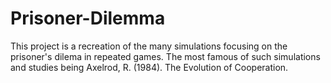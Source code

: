 # Prisoner-Dilemma
This project is a recreation of the many simulations focusing on the prisoner's dilema in repeated games. The most famous of such simulations and studies being Axelrod, R. (1984). The Evolution of Cooperation. 

